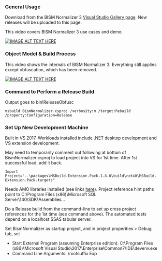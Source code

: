  ### General Usage

Download from the BISM Normalizer 3 [Visual Studio Gallery page](https://visualstudiogallery.msdn.microsoft.com/f7ebe632-878c-4640-b035-a143d1dd1cf3). New releases will be uploaded to this page.

This video covers BISM Normalizer 3 use cases and demo.

[![IMAGE ALT TEXT HERE](http://img.youtube.com/vi/LZdOwfJqFrM/0.jpg)](http://www.youtube.com/watch?v=LZdOwfJqFrM)

### Object Model & Build Process

This video shows the internals of BISM Normalizer 3. Everything still applies except obfuscation, which has been removed.

[![IMAGE ALT TEXT HERE](http://img.youtube.com/vi/r3eGK-dSYuw/0.jpg)](http://www.youtube.com/watch?v=r3eGK-dSYuw)

### Command to Perform a Release Build

Output goes to bin\ReleaseObfusc

`msbuild BismNormalizer.csproj /verbosity:m /target:Rebuild /property:Configuration=Release`

### Set Up New Development Machine

Built in VS 2017. Workloads installed include .NET desktop development and VS extension development.

May need to temporarily comment out following at bottom of BismNormalizer.csproj to load project into VS for 1st time. After 1st successful load, add it back.

`Import Project="..\packages\MSBuild.Extension.Pack.1.8.0\build\net40\MSBuild.Extension.Pack.targets"`

Needs AMO libraries installed (see links [here](https://docs.microsoft.com/en-us/azure/analysis-services/analysis-services-data-providers)). Project reference hint paths point to C:\Program Files (x86)\Microsoft SQL Server\140\SDK\Assemblies\...

Do a Release build from the command-line to set up cross project references for the 1st time (see command above). The automated tests depend on a localhost SSAS tabular server.

Set BismNormalizer as startup project, and in project properities > Debug tab, set
* Start External Program (assuming Enterprise edition): C:\Program Files (x86)\Microsoft Visual Studio\2017\Enterprise\Common7\IDE\devenv.exe
* Command Line Arguments: /rootsuffix Exp
